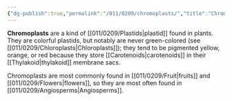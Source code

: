 ```yaml
---
{"dg-publish":true,"permalink":"/011/0209/chromoplasts/","title":"Chromoplasts","tags":["BIOL412"],"created":"2024-09-26T15:16:48.000-07:00","updated":"2025-01-22T00:31:38.678-08:00"}
---
```


**Chromoplasts** are a kind of [[011/0209/Plastids\|plastid]] found in plants. They are colorful plastids, but notably are never green-colored (see [[011/0209/Chloroplasts\|Chloroplasts]]); they tend to be pigmented yellow, orange, or red because they store [[Carotenoids\|carotenoids]] in their [[Thylakoid\|thylakoid]] membrane sacs.

Chromoplasts are most commonly found in [[011/0209/Fruit\|fruits]] and [[011/0209/Flowers\|flowers]], so they are most often found in [[011/0209/Angiosperms\|Angiosperms]].